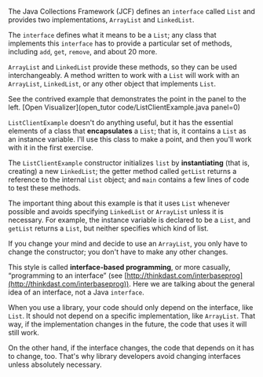 The Java Collections Framework (JCF) defines an `interface` called `List` and provides two implementations, `ArrayList` and `LinkedList`.


The `interface` defines what it means to be a `List`; any class that implements this `interface` has to provide a particular set of methods, including `add`, `get`, `remove`, and about 20 more.

`ArrayList` and `LinkedList` provide these methods, so they can be used interchangeably. A method written to work with a `List` will work with an `ArrayList`, `LinkedList`, or any other object that implements `List`.



See the contrived example that demonstrates the point in the panel to the left.
[Open Visualizer](open_tutor code/ListClientExample.java panel=0)


`ListClientExample` doesn't do anything useful, but it has the essential elements of a class that **encapsulates** a `List`; that is, it contains a `List` as an instance variable.  I'll use this class to make a point, and then you'll work with it in the first exercise.


The `ListClientExample` constructor initializes `list` by **instantiating** (that is, creating) a new `LinkedList`; the getter method called `getList` returns a reference to the internal `List` object; and `main` contains a few lines of code to test these methods.

The important thing about this example is that it uses `List` whenever possible and avoids specifying `LinkedList` or `ArrayList` unless it is necessary. For example, the instance variable is declared to be a `List`, and `getList` returns a `List`, but neither specifies which kind of list.

If you change your mind and decide to use an `ArrayList`, you only have to change the constructor; you don't have to make any other changes.


This style is called **interface-based programming**, or more casually, “programming to an interface” (see [http://thinkdast.com/interbaseprog](http://thinkdast.com/interbaseprog)). Here we are talking about the general idea of an interface, not a Java `interface`.

When you use a library, your code should only depend on the interface, like `List`.  It should not depend on a specific implementation, like `ArrayList`. That way, if the implementation changes in the future, the code that uses it will still work.

On the other hand, if the interface changes, the code that depends on it has to change, too.  That's why library developers avoid changing interfaces unless absolutely necessary.